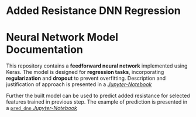 # Added Resistance DNN Regression 
# **Neural Network Model Documentation**

This repository contains a **feedforward neural network** implemented using Keras. 
The model is designed for **regression tasks**, incorporating **regularization** and **dropout** to prevent overfitting. Description and justification of approach is presented in a [*Jupyter-Notebook*](https://github.com/pciuh/added-resistance-dnn/blob/master/DNN_training.ipynb) 

Further the built model can be used to predict added resistance for selected features trained in previous step. The example of prediction is presented in a [`pred_dnn` *Jupyter-Notebook*](https://github.com/pciuh/added-resistance-dnn/blob/master/pred_dnn.ipynb)
